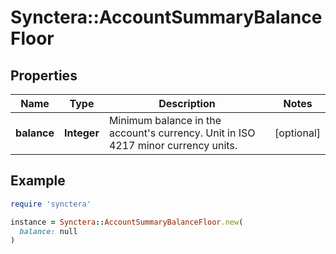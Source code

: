 # Synctera::AccountSummaryBalanceFloor

## Properties

| Name | Type | Description | Notes |
| ---- | ---- | ----------- | ----- |
| **balance** | **Integer** | Minimum balance in the account&#39;s currency. Unit in ISO 4217 minor currency units. | [optional] |

## Example

```ruby
require 'synctera'

instance = Synctera::AccountSummaryBalanceFloor.new(
  balance: null
)
```

